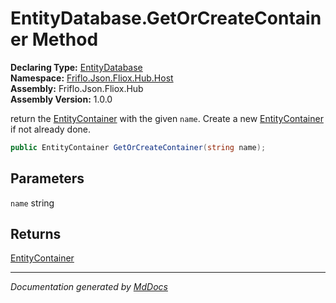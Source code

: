 ﻿<!--  
  <auto-generated>   
    The contents of this file were generated by a tool.  
    Changes to this file may be list if the file is regenerated  
  </auto-generated>   
-->

# EntityDatabase.GetOrCreateContainer Method

**Declaring Type:** [EntityDatabase](../index.md)  
**Namespace:** [Friflo.Json.Fliox.Hub.Host](../../index.md)  
**Assembly:** Friflo.Json.Fliox.Hub  
**Assembly Version:** 1.0.0

return the [EntityContainer](../../EntityContainer/index.md) with the given `name`. Create a new [EntityContainer](../../EntityContainer/index.md) if not already done.

```csharp
public EntityContainer GetOrCreateContainer(string name);
```

## Parameters

`name`  string

## Returns

[EntityContainer](../../EntityContainer/index.md)

___

*Documentation generated by [MdDocs](https://github.com/ap0llo/mddocs)*
